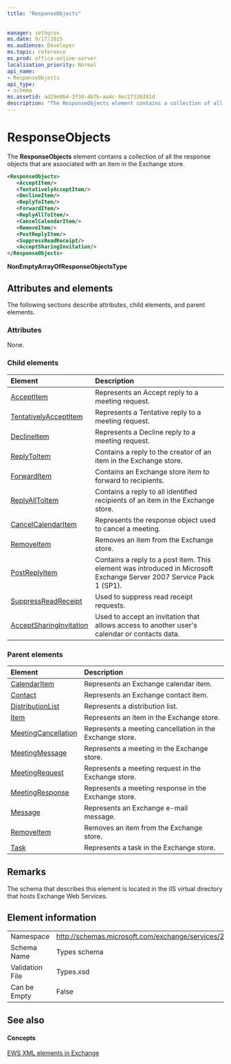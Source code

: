 ```yaml
---
title: "ResponseObjects"
 
 
manager: sethgros
ms.date: 9/17/2015
ms.audience: Developer
ms.topic: reference
ms.prod: office-online-server
localization_priority: Normal
api_name:
- ResponseObjects
api_type:
- schema
ms.assetid: ad29e064-3f3d-4b7b-aa4c-9ec27326381d
description: "The ResponseObjects element contains a collection of all the response objects that are associated with an item in the Exchange store."
---
```


# ResponseObjects

The **ResponseObjects** element contains a collection of all the response objects that are associated with an item in the Exchange store. 
  
```XML
<ResponseObjects>
   <AcceptItem/>
   <TentativelyAcceptItem/>
   <DeclineItem/>
   <ReplyToItem/>
   <ForwardItem/>
   <ReplyAllToItem/>
   <CancelCalendarItem/>
   <RemoveItem/>
   <PostReplyItem/>
   <SuppressReadReceipt/>
   <AcceptSharingInvitation/>
</ResponseObjects>
```

 **NonEmptyArrayOfResponseObjectsType**
## Attributes and elements

The following sections describe attributes, child elements, and parent elements.
  
### Attributes

None.
  
### Child elements

|**Element**|**Description**|
|:-----|:-----|
|[AcceptItem](acceptitem.md) <br/> |Represents an Accept reply to a meeting request.  <br/> |
|[TentativelyAcceptItem](tentativelyacceptitem.md) <br/> |Represents a Tentative reply to a meeting request.  <br/> |
|[DeclineItem](declineitem.md) <br/> |Represents a Decline reply to a meeting request.  <br/> |
|[ReplyToItem](replytoitem.md) <br/> |Contains a reply to the creator of an item in the Exchange store.  <br/> |
|[ForwardItem](forwarditem.md) <br/> |Contains an Exchange store item to forward to recipients.  <br/> |
|[ReplyAllToItem](replyalltoitem.md) <br/> |Contains a reply to all identified recipients of an item in the Exchange store.  <br/> |
|[CancelCalendarItem](cancelcalendaritem.md) <br/> |Represents the response object used to cancel a meeting.  <br/> |
|[RemoveItem](removeitem.md) <br/> |Removes an item from the Exchange store.  <br/> |
|[PostReplyItem](postreplyitem.md) <br/> |Contains a reply to a post item. This element was introduced in Microsoft Exchange Server 2007 Service Pack 1 (SP1).  <br/> |
|[SuppressReadReceipt](suppressreadreceipt.md) <br/> |Used to suppress read receipt requests.  <br/> |
|[AcceptSharingInvitation](acceptsharinginvitation.md) <br/> |Used to accept an invitation that allows access to another user's calendar or contacts data.  <br/> |
   
### Parent elements

|**Element**|**Description**|
|:-----|:-----|
|[CalendarItem](calendaritem.md) <br/> |Represents an Exchange calendar item.  <br/> |
|[Contact](contact.md) <br/> |Represents an Exchange contact item.  <br/> |
|[DistributionList](distributionlist.md) <br/> |Represents a distribution list.  <br/> |
|[Item](item.md) <br/> |Represents an item in the Exchange store.  <br/> |
|[MeetingCancellation](meetingcancellation.md) <br/> |Represents a meeting cancellation in the Exchange store.  <br/> |
|[MeetingMessage](meetingmessage.md) <br/> |Represents a meeting in the Exchange store.  <br/> |
|[MeetingRequest](meetingrequest.md) <br/> |Represents a meeting request in the Exchange store.  <br/> |
|[MeetingResponse](meetingresponse.md) <br/> |Represents a meeting response in the Exchange store.  <br/> |
|[Message](message-ex15websvcsotherref.md) <br/> |Represents an Exchange e-mail message.  <br/> |
|[RemoveItem](removeitem.md) <br/> |Removes an item from the Exchange store.  <br/> |
|[Task](task.md) <br/> |Represents a task in the Exchange store.  <br/> |
   
## Remarks

The schema that describes this element is located in the IIS virtual directory that hosts Exchange Web Services.
  
## Element information

|||
|:-----|:-----|
|Namespace  <br/> |http://schemas.microsoft.com/exchange/services/2006/types  <br/> |
|Schema Name  <br/> |Types schema  <br/> |
|Validation File  <br/> |Types.xsd  <br/> |
|Can be Empty  <br/> |False  <br/> |
   
## See also

#### Concepts

[EWS XML elements in Exchange](ews-xml-elements-in-exchange.md)

